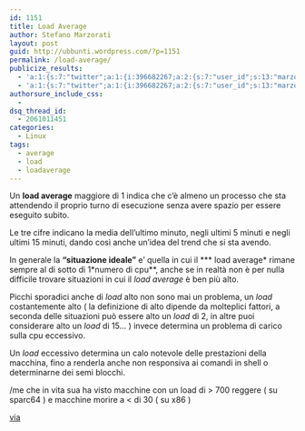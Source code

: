 ```yaml
---
id: 1151
title: Load Average
author: Stefano Marzorati
layout: post
guid: http://ubbunti.wordpress.com/?p=1151
permalink: /load-average/
publicize_results:
  - 'a:1:{s:7:"twitter";a:1:{i:396682267;a:2:{s:7:"user_id";s:13:"marzorati_ste";s:7:"post_id";s:18:"186825781127806977";}}}'
  - 'a:1:{s:7:"twitter";a:1:{i:396682267;a:2:{s:7:"user_id";s:13:"marzorati_ste";s:7:"post_id";s:18:"186825781127806977";}}}'
authorsure_include_css:
  - 
dsq_thread_id:
  - 2061011451
categories:
  - Linux
tags:
  - average
  - load
  - loadaverage
---
```

Un **load average** maggiore di 1 indica che c&#8217;è almeno un processo che sta attendendo il proprio turno di esecuzione senza avere spazio per essere eseguito subito.

Le tre cifre indicano la media dell&#8217;ultimo minuto, negli ultimi 5 minuti e negli ultimi 15 minuti, dando così anche un&#8217;idea del trend che si sta avendo.

In generale la **&#8220;situazione ideale&#8221;** e&#8217; quella in cui il *** load average* rimane sempre al di sotto di 1*numero di cpu**, anche se in realtà non è per nulla difficile trovare situazioni in cui il *load average* è ben più alto.

Picchi sporadici anche di *load* alto non sono mai un problema, un *load* costantemente alto ( la definizione di alto dipende da molteplici fattori, a seconda delle situazioni può essere alto un *load* di 2, in altre puoi considerare alto un *load* di 15&#8230; ) invece determina un problema di carico sulla cpu eccessivo.

Un *load* eccessivo determina un calo notevole delle prestazioni della macchina, fino a renderla anche non responsiva ai comandi in shell o determinarne dei semi blocchi.

/me che in vita sua ha visto macchine con un load di > 700 reggere ( su sparc64 ) e macchine morire a < di 30 ( su x86 )

<a href="http://goo.gl/v0762" target="_blank">via</a>